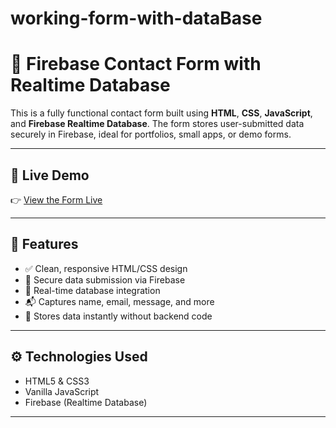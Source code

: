 # working-form-with-dataBase


# 📝 Firebase Contact Form with Realtime Database

This is a fully functional contact form built using **HTML**, **CSS**, **JavaScript**, and **Firebase Realtime Database**. The form stores user-submitted data securely in Firebase, ideal for portfolios, small apps, or demo forms.

---

## 🚀 Live Demo

👉 [View the Form Live](https://umerfayaz.github.io/working-form-with-dataBase/)

---

## 📂 Features

- ✅ Clean, responsive HTML/CSS design  
- 🔐 Secure data submission via Firebase  
- 🔄 Real-time database integration  
- 📬 Captures name, email, message, and more  
- 💾 Stores data instantly without backend code

---

## ⚙️ Technologies Used

- HTML5 & CSS3  
- Vanilla JavaScript  
- Firebase (Realtime Database)

---
